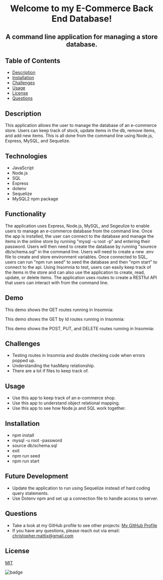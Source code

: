 

# <p align="center">Welcome to my E-Commerce Back End Database!</p> 
## <p align="center">A command line application for managing a store database.</p>

## Table of Contents
  * [Description](#description)
  * [Installation](#installation)
  * [Challenges](#challenges)
  * [Usage](#usage)
  * [License](#license)
  * [Questions](#questions)

## Description

This application allows the user to manage the database of an e-commerce store. Users can keep track of stock, update items in the db, remove items, and add new items. This is all done from the command line using Node.js, Express, MySQL, and Sequelize.  
 
## Technologies
* JavaScript
* Node.js
* SQL
* Express
* dotenv
* Sequelize
* MySQL2 npm package



## Functionality
The application uses Express, Node.js, MySQL, and Segeulize to enable users to manage an e-commerce database from the command line. Once the app is installed, the user can connect to the database and manage the items in the online store by running "mysql -u root -p" and entering their password. Users will then need to create the database by running "sourece db/schema.sql" in the command line. Users will need to create a new .env file to create and store environment variables. Once connected to SQL, users can run "npm run seed" to seed the database and then "npm start" to connect to the api. Using Insomnia to test, users can easily keep track of the items in the store and can also use the application to create, read, update, or delete items. The application uses routes to create a RESTful API that users can interact with from the command line.  


## Demo
This demo shows the GET routes running in Insomnia:


This demo shows the GET by Id routes running in Insomnia:


This demo shows the POST, PUT, and DELETE routes running in Insomnia:


## Challenges

* Testing routes in Insomnia and double checking code when errors popped up. 
* Understanding the hasMany relationship.
* There are a lot if files to keep track of. 

## Usage
* Use this app to keep track of an e-commerce shop.
* Use this app to understand object relational mapping.
* Use this app to see how Node.js and SQL work together. 

## Installation
* npm install
* mysql -u root -password
* source db/schema.sql
* exit
* npm run seed 
* npm run start

## Future Development
* Update the application to run using Sequelize instead of hard coding query statements.
* Use Dotenv npm and set up a connection file to handle access to server. 

## Questions
* Take a look at my GitHub profile to see other projects: 
[My GitHub Profile](https://github.com/BeardoMattix)
* If you have any questions, please reach out via email: christopher.mattix@gmail.com

## License
[MIT](https://opensource.org/licenses/MIT)

![badge](https://img.shields.io/static/v1?label=License&message=MIT&color=success)